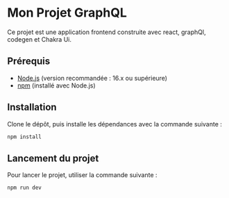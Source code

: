 # Mon Projet GraphQL

Ce projet est une application frontend construite avec react, graphQl, codegen et Chakra Ui.

## Prérequis

- [Node.js](https://nodejs.org/) (version recommandée : 16.x ou supérieure)
- [npm](https://www.npmjs.com/) (installé avec Node.js)

## Installation

Clone le dépôt, puis installe les dépendances avec la commande suivante :

```bash
npm install
```

## Lancement du projet

Pour lancer le projet, utiliser la commande suivante :

```bash
npm run dev
```
